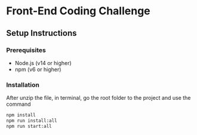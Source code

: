 # Front-End Coding Challenge

## Setup Instructions

### Prerequisites

- Node.js (v14 or higher)
- npm (v6 or higher)

### Installation

After unzip the file, in terminal, go the root folder to the project and use the command 

```sh
npm install
npm run install:all
npm run start:all